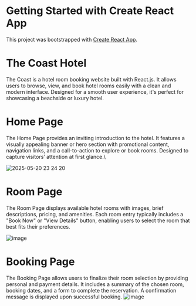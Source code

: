 # Getting Started with Create React App

This project was bootstrapped with [Create React App](https://github.com/facebook/create-react-app).


# The Coast Hotel

The Coast is a  hotel room booking website built with React.js. It allows users to browse, view, and book hotel rooms easily with a clean and modern interface. Designed for a smooth user experience, it's perfect for showcasing a beachside or luxury hotel.

# Home Page
The Home Page provides an inviting introduction to the hotel. It features a visually appealing banner or hero section with promotional content, navigation links, and a call-to-action to explore or book rooms. Designed to capture visitors’ attention at first glance.\

![2025-05-20 23 24 20](https://github.com/user-attachments/assets/132642f7-6a9c-42f2-9092-5b869b7fe2b0)

# Room Page
The Room Page displays available hotel rooms with images, brief descriptions, pricing, and amenities. Each room entry typically includes a "Book Now" or "View Details" button, enabling users to select the room that best fits their preferences.

![image](https://github.com/user-attachments/assets/ac58b0b5-4f01-4359-81cb-bd10895e6eb0)

# Booking Page

The Booking Page allows users to finalize their room selection by providing personal and payment details. It includes a summary of the chosen room, booking dates, and a form to complete the reservation. A confirmation message is displayed upon successful booking.
![image](https://github.com/user-attachments/assets/51816e0f-e74c-44cc-8b93-a59d3e598c68)

